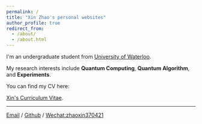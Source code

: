 ```yaml
---
permalink: /
title: "Xin Zhao's personal websites"
author_profile: true
redirect_from: 
  - /about/
  - /about.html
---
```


I'm an undergraduate student from [University of Waterloo](https://uwaterloo.ca/).  


My research interests include **Quantum Computing**, **Quantum Algorithm**, and **Experiments**. 

You can find my CV here: 

[Xin's Curriculum Vitae](files/XIN_Resume.pdf).

***
[Email](mailto:zx370421@163.com) / [Github](https://github.com/Xin571) / [Wechat:zhaoxin370421](images/contact/XIN.jpg)
